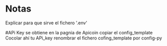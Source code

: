 # Notas 
Explicar para que sirve el fichero '.env'

#APi Key se obtiene en la pagnia de Apicoin 
copiar el config_template
Cocolar ahí tu APi_key 
renombrar el fichero cofing_template por config-py